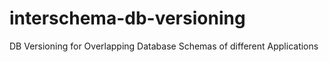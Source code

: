 # interschema-db-versioning
DB Versioning for Overlapping Database Schemas of different Applications
